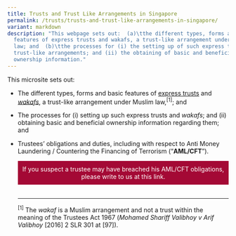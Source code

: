 ```yaml
---
title: Trusts and Trust Like Arrangements in Singapore
permalink: /trusts/trusts-and-trust-like-arrangements-in-singapore/
variant: markdown
description: "This webpage sets out:  (a)\tthe different types, forms and basic
  features of express trusts and wakafs, a trust-like arrangement under Muslim
  law; and  (b)\tthe processes for (i) the setting up of such express trusts and
  trust-like arrangements; and (ii) the obtaining of basic and beneficial
  ownership information."
---
```

<p>This microsite sets out:</p>
<ul data-tight="true" class="tight">
<li>
<p>The different types, forms and basic features of <a href="https://www.mlaw.gov.sg/trusts/express-trusts/" rel="noopener noreferrer nofollow" target="_blank">express trusts</a> and <em><a href="https://www.mlaw.gov.sg/trusts/wakafs/" rel="noopener noreferrer nofollow" target="_blank">wakafs</a></em>,
	a trust-like arrangement under Muslim law,<sup>[1]</sup>; and</p>
<p></p>
<p></p>
</li>
<li>
<p>The processes for (i) setting up such express trusts and <em>wakafs</em>; and (ii) obtaining basic and beneficial ownership
information regarding them; and</p>
<p></p>
</li>
<li>
<p>Trustees’ obligations and duties, including with respect to Anti Money Laundering
/ Countering the Financing of Terrorism (“<strong>AML/CFT</strong>”).</p>
<p></p>
<p></p>
	
<a href="https://eservices.mlaw.gov.sg/enquiry/" style="display:inline-block;padding:10px;color:#fff;background:#a40935;text-decoration:none;text-align:center">If you suspect a trustee may have breached his AML/CFT obligations, please write to us at this link.</a><br><br>
	
<hr>
<p></p>
<p><sup>[1]</sup> The <em>wakaf </em>is
a Muslim arrangement and not a trust within the meaning of the Trustees
Act 1967 (<em>Mohamed Shariff Valibhoy v Arif Valibhoy </em>[2016] 2 SLR
301 at [97]).&nbsp;</p>
<p></p>
<p></p>
</li>
</ul>
<p></p>